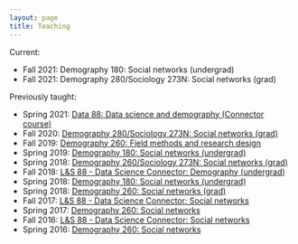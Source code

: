 ```yaml
---
layout: page
title: Teaching
---
```


Current:  
  
* Fall 2021: Demography 180: Social networks (undergrad)
* Fall 2021: Demography 280/Sociology 273N: Social networks (grad)
  
Previously taught:  
  
* Spring 2021: [Data 88: Data science and demography (Connector course)](teaching/2021sp_data88.html)
* Fall 2020: [Demography 280/Sociology 273N: Social networks (grad)](teaching/2020fa_demog280.html)
* Fall 2019: [Demography 260: Field methods and research design](teaching/2019fa_demog260.html)
* Spring 2019: [Demography 180: Social networks (undergrad)](teaching/2019sp_demog180.html)
* Spring 2018: [Demography 260/Sociology 273N: Social networks (grad)](teaching/2019sp_demog260.html)
* Fall 2018: [L&S 88 - Data Science Connector: Demography (undergrad)](teaching/2018fa_ls88.html)
* Spring 2018: [Demography 180: Social networks (undergrad)](teaching/2018sp_demog180.html)
* Spring 2018: [Demography 260: Social networks (grad)](teaching/2018sp_demog260.html)
* Fall 2017: [L&S 88 - Data Science Connector: Social networks](teaching/2017fa_ls88.html)
* Spring 2017: [Demography 260: Social networks](teaching/201701_demog260.html)
* Fall 2016: [L&S 88 - Data Science Connector: Social networks](teaching/2016fa_ls88.html)
* Spring 2016: [Demography 260: Social networks](teaching/201601_demog260.html)


